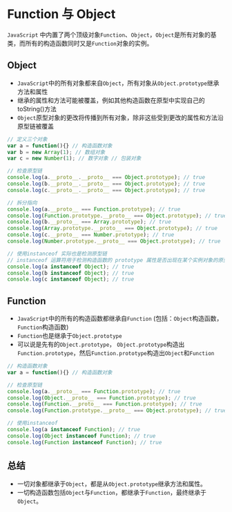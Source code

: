 # Function 与 Object
`JavaScript` 中内置了两个顶级对象`Function`、`Object`，`Object`是所有对象的基类，而所有的构造函数同时又是`Function`对象的实例。

## Object
- `JavaScript`中的所有对象都来自`Object`，所有对象从`Object.prototype`继承方法和属性
- 继承的属性和方法可能被覆盖，例如其他构造函数在原型中实现自己的toString()方法
- `Object`原型对象的更改将传播到所有对象，除非这些受到更改的属性和方法沿原型链被覆盖
```javascript
// 定义三个对象
var a = function(){} // 构造函数对象
var b = new Array(1); // 数组对象
var c = new Number(1); // 数字对象 // 包装对象

// 检查原型链
console.log(a.__proto__.__proto__ === Object.prototype); // true
console.log(b.__proto__.__proto__ === Object.prototype); // true
console.log(c.__proto__.__proto__ === Object.prototype); // true

// 拆分指向
console.log(a.__proto__ === Function.prototype); // true
console.log(Function.prototype.__proto__ === Object.prototype); // true
console.log(b.__proto__ === Array.prototype); // true
console.log(Array.prototype.__proto__ === Object.prototype); // true
console.log(c.__proto__ === Number.prototype); // true
console.log(Number.prototype.__proto__ === Object.prototype); // true

// 使用instanceof 实际也是检测原型链
// instanceof 运算符用于检测构造函数的 prototype 属性是否出现在某个实例对象的原型链上
console.log(a instanceof Object); // true
console.log(b instanceof Object); // true
console.log(c instanceof Object); // true
```

## Function
- `JavaScript`中的所有的构造函数都继承自`Function` (包括：`Object`构造函数，`Function`构造函数)
- `Function`也是继承于`Object.prototype`
- 可以说是先有的`Object.prototype`， `Object.prototype`构造出`Function.prototype`，然后`Function.prototype`构造出`Object`和`Function`
```javascript
// 构造函数对象
var a = function(){} // 构造函数对象

// 检查原型链
console.log(a.__proto__ === Function.prototype); // true
console.log(Object.__proto__ === Function.prototype); // true
console.log(Function.__proto__ === Function.prototype); // true
console.log(Function.prototype.__proto__ === Object.prototype); // true

// 使用instanceof 
console.log(a instanceof Function); // true
console.log(Object instanceof Function); // true
console.log(Function instanceof Function); // true
```

## 总结
- 一切对象都继承于`Object`，都是从`Object.prototype`继承方法和属性。
- 一切构造函数包括`Object`与`Function`，都继承于`Function`，最终继承于`Object`。
